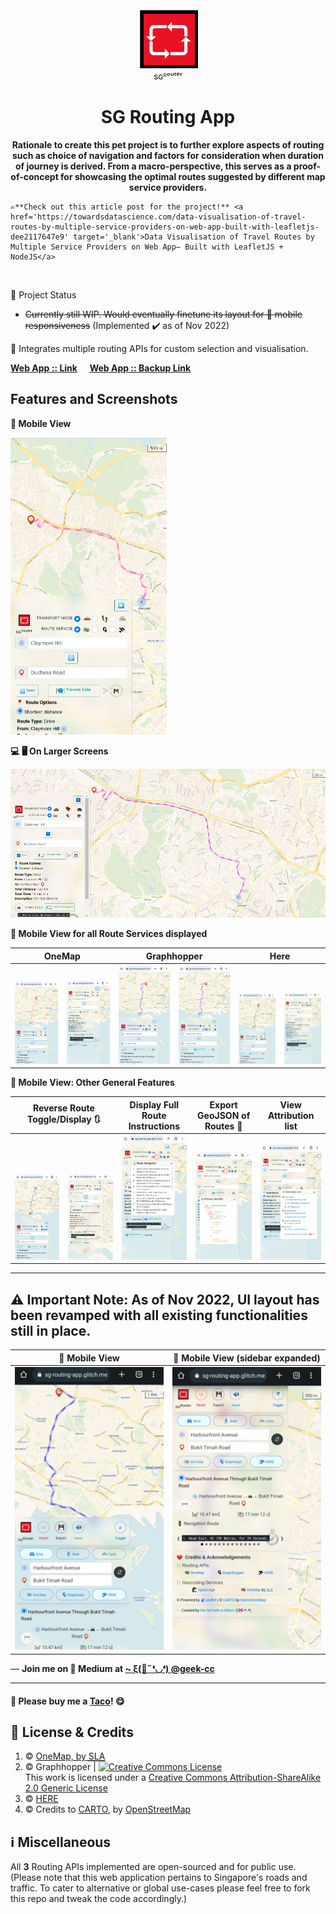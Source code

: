 <div align="center">
  <img src='https://github.com/incubated-geek-cc/sg-routing-app/raw/main/public/img/logo.png' width='96' height='96' alt='logo' />
  <div>sɢᴿᵒᵘᵗᵉʳ</div>
  <h1 dir="auto">SG Routing App</h1>

**Rationale to create this pet project is to further explore aspects of routing such as choice of navigation and factors for consideration when duration of journey is derived. From a macro-perspective, this serves as a proof-of-concept for showcasing the optimal routes suggested by different map service providers.**

<div align="left">

	✍**Check out this article post for the project!** <a href='https://towardsdatascience.com/data-visualisation-of-travel-routes-by-multiple-service-providers-on-web-app-built-with-leafletjs-dee2117647e9' target='_blank'>Data Visualisation of Travel Routes by Multiple Service Providers on Web App— Built with LeafletJS + NodeJS</a>
	
</div>
<br>
</div>

📌 Project Status
* <del>Currently still WIP. Would eventually finetune its layout for 📱 mobile responsiveness</del> (Implemented ✔️ as of Nov 2022)

🧰  Integrates multiple routing APIs for custom selection and visualisation.

[**Web App :: Link**](https://sg-routing-app.glitch.me/) &nbsp;&nbsp;&nbsp; [**Web App :: Backup Link**](https://sg-routing-app.onrender.com/) 

## Features and Screenshots

<p><strong>📱 Mobile View</strong></p>
<img src="https://github.com/incubated-geek-cc/sg-routing-app/raw/main/public/img/preview/mobile_ui.jpg" width="250px" />

<p><strong>💻 🖥️ On Larger Screens</strong></p>
<img src="https://github.com/incubated-geek-cc/sg-routing-app/raw/main/public/img/preview/non_mobile_ui.jpg" width="800px" />

<p><strong>📱 Mobile View for all Route Services displayed</strong></p>
<table>
	<thead>
		<tr>
			<th align='center' colspan='2'>OneMap</th>
			<th align='center' colspan='2'>Graphhopper</th>
			<th align='center' colspan='2'>Here</th>
		</tr>
	</thead>
	<tbody>
		<tr>
			<td align='center' valign='bottom'><img src="https://github.com/incubated-geek-cc/sg-routing-app/raw/main/public/img/preview/OneMapRoute.jpg" width="250px" /></td> 
			<td align='center' valign='bottom'><img src="https://github.com/incubated-geek-cc/sg-routing-app/raw/main/public/img/preview/OneMapRouteDetails.jpg" width="250px" /></td> 
			<td align='center' valign='bottom'><img src="https://github.com/incubated-geek-cc/sg-routing-app/raw/main/public/img/preview/GraphhopperRoute.jpg" width="250px" /></td> 
			<td align='center' valign='bottom'><img src="https://github.com/incubated-geek-cc/sg-routing-app/raw/main/public/img/preview/GraphhopperRouteDetails.jpg" width="250px" /></td> 
			<td align='center' valign='bottom'><img src="https://github.com/incubated-geek-cc/sg-routing-app/raw/main/public/img/preview/HereRoute.jpg" width="250px" /></td>
			<td align='center' valign='bottom'><img src="https://github.com/incubated-geek-cc/sg-routing-app/raw/main/public/img/preview/HereRouteDetails.jpg" width="250px" /></td>
		</tr>
	</tbody>
</table>

<p><strong>📱 Mobile View: Other General Features</strong></p>
<table>
	<thead>
		<tr>
			<th align='center' colspan='2'>Reverse Route Toggle/Display 🔃 </th>
			<th align='center'>Display Full Route Instructions</th>
			<th align='center'>Export GeoJSON of Routes 💾 </th>
			<th align='center'>View Attribution list</th>
		</tr>
	</thead>
	<tbody>
		<tr>
			<td align='center' valign='bottom'><img src="https://github.com/incubated-geek-cc/sg-routing-app/raw/main/public/img/preview/Reverse_Direction_Route.jpg" width="250px" /></td> 
			<td align='center' valign='bottom'><img src="https://github.com/incubated-geek-cc/sg-routing-app/raw/main/public/img/preview/Reverse_Route_Details.jpg" width="250px" /></td>
			<td align='center' valign='bottom'><img src="https://github.com/incubated-geek-cc/sg-routing-app/raw/main/public/img/preview/RouteInstructions.jpg" width="250px" /></td> 
			<td align='center' valign='bottom'><img src="https://github.com/incubated-geek-cc/sg-routing-app/raw/main/public/img/preview/ExportGeoJSONData.jpg" width="250px" /></td>
			<td align='center' valign='bottom'><img src="https://github.com/incubated-geek-cc/sg-routing-app/raw/main/public/img/preview/AttributionList.jpg" width="250px" /></td>
		</tr>
	</tbody>
</table>

---
## ⚠️ Important Note: As of Nov 2022, UI layout has been revamped with all existing functionalities still in place.

<table>
	<thead>
		<tr>
			<th align='center' width='50%'>📱 Mobile View</th>
			<th align='center' width='50%'>📱 Mobile View (sidebar expanded)</th>
		</tr>
	</thead>
	<tbody>
		<tr>
			<td align='center' valign='bottom'><img src="https://github.com/incubated-geek-cc/sg-routing-app/raw/main/public/img/preview/20221126_sidebar_mobile_ui.jpg" width="250px" /></td> 
			<td align='center' valign='bottom'><img src="https://github.com/incubated-geek-cc/sg-routing-app/raw/main/public/img/preview/20221126_sidebar_expanded_mobile_ui.jpg" width="250px" /></td>
		</tr>
	</tbody>
</table>
<p>— <b>Join me on 📝 <b>Medium</b> at <a href='https://medium.com/@geek-cc' target='_blank'>~ ξ(🎀˶❛◡❛) @geek-cc</a></b></p>

---

#### 🌮 Please buy me a <a href='https://www.buymeacoffee.com/geekcc' target='_blank'>Taco</a>! 😋

## 📜 License & Credits
<ol>
	<li>© <a href="https://www.onemap.sg/legal/termsofuse.html" target="_blank">OneMap, by <a href="http://SLA.gov.sg" target="_blank"><abbr title="Singapore Land Authority">SLA</abbr></a></a>
	<li>© Graphhopper | <a rel="license" href="http://creativecommons.org/licenses/by-sa/2.0/"><img alt="Creative Commons License" style="border-width:0" src="https://i.creativecommons.org/l/by-sa/2.0/88x31.png" /></a><br />This work is licensed under a <a rel="license" href="http://creativecommons.org/licenses/by-sa/2.0/">Creative Commons Attribution-ShareAlike 2.0 Generic License</a></li>
	<li>© <a href="https://legal.here.com/en-gb/terms/acceptable-use-policy" target="_blank">HERE</a></li>
	<li>© Credits to <a href="https://carto.com/attributions" target="_blank"> CARTO</a>, by <a href="http://www.openstreetmap.org/copyright" target="_blank">OpenStreetMap</a></li>
</ol>

## ℹ Miscellaneous

All <strong>3</strong> Routing APIs implemented are open-sourced and for public use. (Please note that this web application pertains to Singapore's roads and traffic. To cater to alternative or global use-cases please feel free to fork this repo and tweak the code accordingly.)